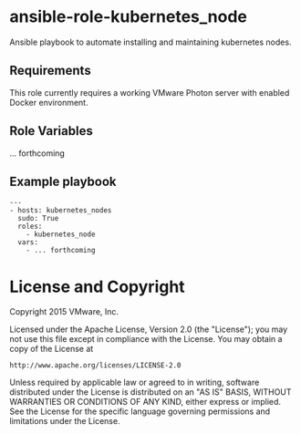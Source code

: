 # ansible-role-kubernetes_node

Ansible playbook to automate installing and maintaining kubernetes nodes.

## Requirements

This role currently requires a working VMware Photon server with enabled Docker environment.

## Role Variables

... forthcoming

## Example playbook

```
---
- hosts: kubernetes_nodes
  sudo: True
  roles:
    - kubernetes_node
  vars:
    - ... forthcoming
```

# License and Copyright
 
Copyright 2015 VMware, Inc.

Licensed under the Apache License, Version 2.0 (the "License");
you may not use this file except in compliance with the License.
You may obtain a copy of the License at

    http://www.apache.org/licenses/LICENSE-2.0

Unless required by applicable law or agreed to in writing, software
distributed under the License is distributed on an "AS IS" BASIS,
WITHOUT WARRANTIES OR CONDITIONS OF ANY KIND, either express or implied.
See the License for the specific language governing permissions and
limitations under the License.

